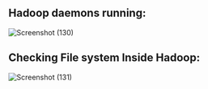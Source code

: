 ## Hadoop daemons running:
![Screenshot (130)](https://user-images.githubusercontent.com/71318008/178145988-fa432724-c705-405d-bfa8-e6be2f0ff8e6.png)


## Checking File system Inside Hadoop:
![Screenshot (131)](https://user-images.githubusercontent.com/71318008/178146041-a05a25fb-f650-498d-be8c-78e32183fc6a.png)
